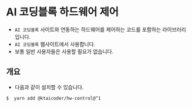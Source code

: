 # AI 코딩블록 하드웨어 제어

- `AI 코딩블록` 사이트와 연동하는 하드웨어를 제어하는 코드를 포함하는 라이브러리 입니다.
- `AI 코딩블록` 웹사이트에서 사용합니다.
- 보통 일반 사용자들은 사용할 필요가 없습니다.

## 개요

- 다음과 같이 설치할 수 있습니다.

```bash
$  yarn add @ktaicoder/hw-control@^1
```

